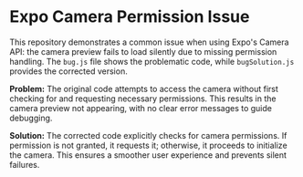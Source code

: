 # Expo Camera Permission Issue

This repository demonstrates a common issue when using Expo's Camera API: the camera preview fails to load silently due to missing permission handling.  The `bug.js` file shows the problematic code, while `bugSolution.js` provides the corrected version.

**Problem:** The original code attempts to access the camera without first checking for and requesting necessary permissions. This results in the camera preview not appearing, with no clear error messages to guide debugging.

**Solution:** The corrected code explicitly checks for camera permissions.  If permission is not granted, it requests it; otherwise, it proceeds to initialize the camera. This ensures a smoother user experience and prevents silent failures.